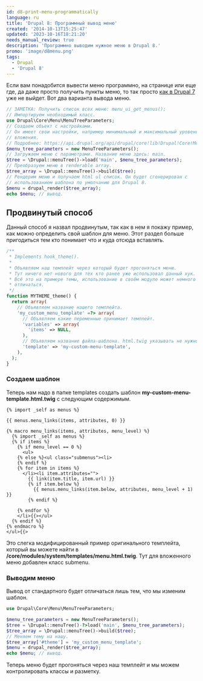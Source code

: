 ```yaml
---
id: d8-print-menu-programmatically
language: ru
title: 'Drupal 8: Программный вывод меню'
created: '2014-10-13T15:25:47'
updated: '2023-10-16T18:21:20'
needs_manual_review: true
description: 'Программно выводим нужное меню в Drupal 8.'
promo: 'image/d8menu.png'
tags:
  - Drupal
  - 'Drupal 8'
---
```


Если вам понадобится вывести меню программно, на странице или еще где, да даже просто получить пункты меню, то так просто [как в Drupal 7](http://niklan.net/blog/30) уже не выйдет. Вот два варианта вывода меню.

~~~php {"header":"Стандартный"}
// ЗАМЕТКА: Получить список всех меню: menu_ui_get_menus();
// Импортируем необходимый класс.
use Drupal\Core\Menu\MenuTreeParameters;
// Создаем объект с настройками.
// Он имеет свои настройки, например минимальный и максимальный уровень
// вложения.
// Подробнее: https://api.drupal.org/api/drupal/core!lib!Drupal!Core!Menu!MenuTreeParameters.php/class/MenuTreeParameters/8
$menu_tree_parameters = new MenuTreeParameters();
// Загружаем меню с параметрами. Название меню здесь: main.
$tree = \Drupal::menuTree()->load('main', $menu_tree_parameters);
// Преобразуем меню в renderable array.
$tree_array = \Drupal::menuTree()->build($tree);
// Рендерим меню и получаем html ul список. Он будет сгенерирован с
// использованием шаблона по умолчанию для Drupal 8.
$menu = drupal_render($tree_array);
echo $menu; // вывод.
~~~

Продвинутый способ
------------------

Данный способ я назвал продвинутым, так как в нем я покажу пример, как можно определить свой шаблон для меню. Этот раздел больше пригодиться тем кто понимает что и куда отсюда вставлять.

~~~php {"header":"Регистрируем шаблон"}
/**
 * Implements hook_theme().
 *
 * Объявляем наш темплейт через который будет прогоняться меню.
 * Тут ничего нет нового для тех кто ранее уже использовал данный хук.
 * Всё это на примере темы, использование в своём модуле может немного
 * отличаться.
 */
function MYTHEME_theme() {
  return array(
    // Объявляем название нашего темплейта.
    'my_custom_menu_template' =?> array(
      // Объявляем какие переменные принимает темплейт.
      'variables' => array(
        'items' => NULL,
      ),
      // Объявляем название файла-шаблона. html.twig указывать не нужно.
      'template' => 'my-custom-menu-template',
    ),
  );
}
~~~

### Создаем шаблон


Теперь нам надо в папке templates создать шаблон **my-custom-menu-template.html.twig** с следующим содержимым.


~~~twig
{% import _self as menus %}

{{ menus.menu_links(items, attributes, 0) }}

{% macro menu_links(items, attributes, menu_level) %}
  {% import _self as menus %}
  {% if items %}
    {% if menu_level == 0 %}
      <ul>
    {% else %}<ul class="submenus"><li>
    {% endif %}
    {% for item in items %}
      </li><li item.attributes="">
        {{ link(item.title, item.url) }}
        {% if item.below %}
          {{ menus.menu_links(item.below, attributes, menu_level + 1) }}
        {% endif %}
      
    {% endfor %}
    </li>{{></ul>
  {% endif %}
{% endmacro %}
</ul>{{>
~~~

Это слегка модифицированный пример оригинального темплейта, который вы можете найти в **/core/modules/system/templates/menu.html.twig**. Тут для вложенного меню добавлен класс submenu.


### Выводим меню


Вывод от стандартного будет отличаться лишь тем, что мы изменим шаблон.

~~~php
use Drupal\Core\Menu\MenuTreeParameters;

$menu_tree_parameters = new MenuTreeParameters();
$tree = \Drupal::menuTree()-?>load('main', $menu_tree_parameters);
$tree_array = \Drupal::menuTree()->build($tree);
// Меняем тему на нашу.
$tree_array['#theme'] = 'my_custom_menu_template';
$menu = drupal_render($tree_array);
echo $menu; // вывод.
~~~

Теперь меню будет прогоняться через наш темплейт и мы можем контролировать классы и разметку.
